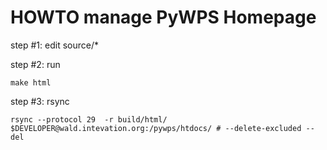 HOWTO manage PyWPS Homepage
===========================

step #1: edit source/*


step #2: run

    make html


step #3: rsync

    rsync --protocol 29  -r build/html/ $DEVELOPER@wald.intevation.org:/pywps/htdocs/ # --delete-excluded --del
